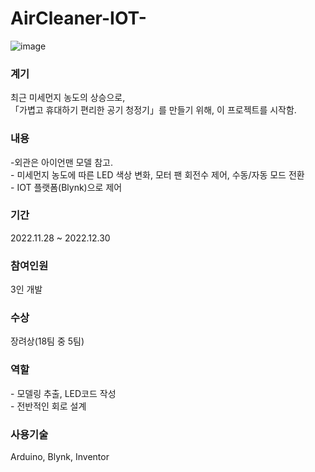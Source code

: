 # AirCleaner-IOT-
![image](https://github.com/user-attachments/assets/6c9b5c0c-c790-4a01-8e7b-556b517d0b76)
<div>
  <h3>계기</h3>
</div>
<div>
  최근 미세먼지 농도의 상승으로,
  <br>
「가볍고 휴대하기 편리한 공기 청정기」를 만들기 위해, 이 프로젝트를 시작함.
</div>
<div>
  <h3>내용</h3>
</div>
<div>
-외관은 아이언맨 모델 참고.
<br>
- 미세먼지 농도에 따른 LED 색상 변화, 모터 팬 회전수 제어,
수동/자동 모드 전환
  <br>
- IOT 플랫폼(Blynk)으로 제어
<br>
</div>
  <h3>기간</h3>
<div>
  2022.11.28 ~ 2022.12.30
</div>
  <h3>참여인원</h3>
<div>
  3인 개발
</div>
  <h3>수상</h3>
<div>
  장려상(18팀 중 5팀)
</div>
  <h3>역할</h3>
<div>
- 모델링 추출, LED코드 작성
  <br>
- 전반적인 회로 설계
</div>
  <h3>사용기술</h3>
<div>
Arduino, Blynk, Inventor 
</div>

